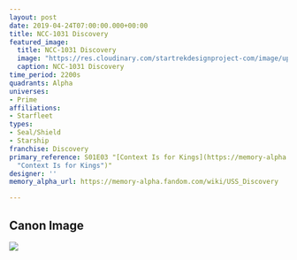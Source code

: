 ```yaml
---
layout: post
date: 2019-04-24T07:00:00.000+00:00
title: NCC-1031 Discovery
featured_image:
  title: NCC-1031 Discovery
  image: "https://res.cloudinary.com/startrekdesignproject-com/image/upload/v1556132621/NCC-1031-Discovery.png"
  caption: NCC-1031 Discovery
time_period: 2200s
quadrants: Alpha
universes:
- Prime
affiliations:
- Starfleet
types:
- Seal/Shield
- Starship
franchise: Discovery
primary_reference: S01E03 "[Context Is for Kings](https://memory-alpha.fandom.com/wiki/Context_Is_for_Kings
  "Context Is for Kings")"
designer: ''
memory_alpha_url: https://memory-alpha.fandom.com/wiki/USS_Discovery

---
```

## Canon Image

![](https://res.cloudinary.com/startrekdesignproject-com/image/upload/v1556132621/NCC-1031-Discovery1.jpg)